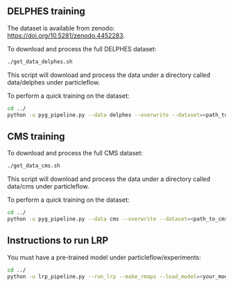## DELPHES training
The dataset is available from zenodo: https://doi.org/10.5281/zenodo.4452283.

To download and process the full DELPHES dataset:
```bash
./get_data_delphes.sh
```

This script will download and process the data under a directory called data/delphes under particleflow.

To perform a quick training on the dataset:
```bash
cd ../
python -u pyg_pipeline.py --data delphes --overwrite --dataset=<path_to_delphes_data> --dataset_qcd=<path_to_delphes_data>
```

## CMS training

To download and process the full CMS dataset:
```bash
./get_data_cms.sh
```
This script will download and process the data under a directory called data/cms under particleflow.

To perform a quick training on the dataset:
```bash
cd ../
python -u pyg_pipeline.py --data cms --overwrite --dataset=<path_to_cms_data> --dataset_qcd=<path_to_cms_data>
```

## Instructions to run LRP

You must have a pre-trained model under particleflow/experiments:
```bash
cd ../
python -u lrp_pipeline.py --run_lrp --make_rmaps --load_model=<your_model> --load_epoch=<your_epoch>
```
